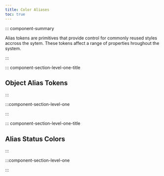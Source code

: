 ```yaml
---
title: Color Aliases
toc: true
---
```


::: component-summary

Alias tokens are primitives that provide control for commonly reused styles accross the sytem. These tokens affect a range of properties hroughout the system.

:::

::: component-section-level-one-title

## Object Alias Tokens

:::

:::component-section-level-one

<ClientOnly>
  <DocTokenTable tokenKey="aliasObject"/>
</ClientOnly>
:::

::: component-section-level-one-title

## Alias Status Colors

:::

:::component-section-level-one

<ClientOnly>
  <DocTokenTable tokenKey="aliasStatus"/>
</ClientOnly>

:::
